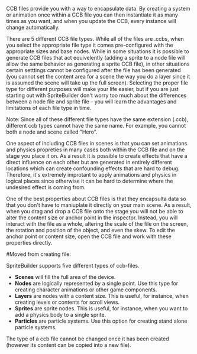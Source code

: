 CCB files provide you with a way to encapsulate data.  By creating a system or animation once within a CCB file you can then instantiate it as many times as you want, and when you update the CCB, every instance will change automatically.

There are 5 different CCB file types.  While all of the files are .ccbs, when you select the appropriate file type it comes pre-configured  with the appropriate sizes and base nodes.  While in some situations it is possible to generate CCB files that act equivelently (adding a sprite to a node file will allow the same behavior as generating a sprite CCB file), in other situations certain setttings cannot be configured after the file has been generated (you cannot set the content area for a scene the way you do a layer since it is assumed the scene will take up the full screen).  Selecting the proper file type for different purposes will make your life easier, but if you are just starting out with SpriteBuilder don't worry too much about the differences between a node file and sprite file - you will learn the advantages and limitations of each file type in time.

Note: Since all of these different file types have the same extension (.ccb), different ccb types cannot have the same name.  For example, you cannot both a node and scene called "Hero".

One aspect of including CCB files in scenes is that you can set animations and physics propreties in many cases both within the CCB file and on the stage you place it on.  As a result it is possible to create effects that have a direct influence on each other but are generated in entirely different locations which can create confounding effects that are hard to debug.  Therefore, it's extremely improtant to apply animations and physics in logical places since otherwise it can be hard to determine where the undesired effect is coming from.

One of the best properties about CCB files is that they encapsulta data so that you  don't have to maniuplate it directly on your main scene.  As a result, when you drag and drop a CCB file onto the stage you will not be able to alter the content size or anchor point in the inspector.  Instead, you will interact with the file as a whole, altering the scale of the file on the screen, the rotation and position of the object, and even the skew.  To edit the anchor point or content size, open the CCB file and work with these properties directly.


#Moved from creating file:

SpriteBuilder supports five different types of ccb-files.

- **Scenes** will fill the full area of the device.
- **Nodes** are logically represented by a single point. Use this type for creating character animations or other game components.
- **Layers** are nodes with a content size. This is useful, for instance, when creating levels or contents for scroll views.
- **Sprites** are sprite nodes. This is useful, for instance, when you want to add a physics body to a single sprite.
- **Particles** are particle systems. Use this option for creating stand alone particle systems.

The type of a ccb file cannot be changed once it has been created (however its content can be copied into a new file).